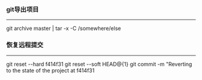 ### git导出项目 ###

***

git archive master | tar -x -C /somewhere/else

### 恢复远程提交

- - -

git reset --hard f414f31
git reset --soft HEAD@{1}
git commit -m "Reverting to the state of the project at f414f31
